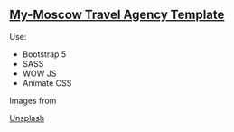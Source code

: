 ## [My-Moscow Travel Agency Template](https://katheryn-k.github.io/my-moscow/)

Use:

- Bootstrap 5 
- SASS
- WOW JS
- Animate CSS

Images from 

[Unsplash](https://unsplash.com/)

